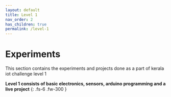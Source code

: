 ```yaml
---
layout: default
title: Level 1
nav_order: 2
has_children: true
permalink: /level-1
---
```


# **Experiments**

This section contains the experiments and projects done as a part of kerala iot challenge level 1

**Level 1 consists of basic electronics, sensors, arduino programming and a live project** 
{: .fs-6 .fw-300 }
